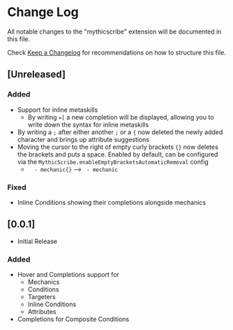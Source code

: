 # Change Log

All notable changes to the "mythicscribe" extension will be documented in this file.

Check [Keep a Changelog](http://keepachangelog.com/) for recommendations on how to structure this file.

## [Unreleased]

### Added

- Support for inline metaskills
  - By writing `=[` a new completion will be displayed, allowing you to write down the syntax for inline metaskills
- By writing a `;` after either another `;` or a `{` now deleted the newly added character and brings up attribute suggestions
- Moving the cursor to the right of empty curly brackets `{}` now deletes the brackets and puts a space. Enabled by default, can be configured via the `MythicScribe.enableEmptyBracketsAutomaticRemoval` config 
  - `  - mechanic{}` --> `  - mechanic `

### Fixed
- Inline Conditions showing their completions alongside mechanics


## [0.0.1]
- Initial Release

### Added
- Hover and Completions support for
  - Mechanics
  - Conditions
  - Targeters
  - Inline Conditions
  - Attributes
- Completions for Composite Conditions